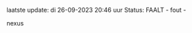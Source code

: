 laatste update: 
di 26-09-2023 20:46   uur 
Status: FAALT - fout - 
<div class="service R">nexus</div>